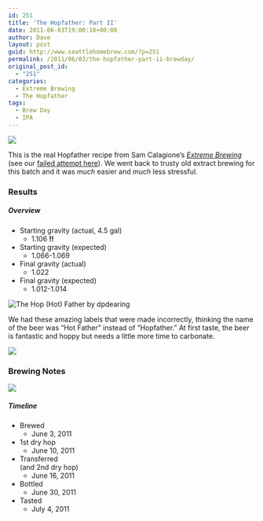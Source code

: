 ```yaml
---
id: 251
title: 'The Hopfather: Part II'
date: 2011-06-03T19:00:18+00:00
author: Dave
layout: post
guid: http://www.seattlehomebrew.com/?p=251
permalink: /2011/06/03/the-hopfather-part-ii-brewday/
original_post_id:
  - "251"
categories:
  - Extreme Brewing
  - The Hopfather
tags:
  - Brew Day
  - IPA
---
```

<img src="/wp-content/uploads/2013/07/hopfather-seattle-homebrew-5-754x500.jpg" class="aligncenter" />

This is the real Hopfather recipe from Sam Calagione&#8217;s _[Extreme Brewing](http://rcm.amazon.com/e/cm?lt1=_blank&bc1=000000&IS2=1&bg1=FFFFFF&fc1=000000&lc1=0000FF&t=seatthomeb-20&o=1&p=8&l=as4&m=amazon&f=ifr&ref=ss_til&asins=1592532934)_ (see our [failed attempt here](/2011/04/30/the-hopfather-hop-slurry-brew-day)). We went back to trusty old extract brewing for this batch and it was _much_ easier and _much_ less stressful.

<!--more-->

### Results

##### Overview<section class="brewtable"> 

  * Starting gravity (actual, 4.5 gal) 
      * 1.106 **!!**
  * Starting gravity (expected) 
      * 1.066-1.069
  * Final gravity (actual) 
      * 1.022
  * Final gravity (expected) 
      * 1.012-1.014</section> 

<img src="http://farm7.static.flickr.com/6052/5901588359_d2685d9ed0.jpg" alt="The Hop (Hot) Father by dpdearing" class="aligncenter" /> 

We had these amazing labels that were made incorrectly, thinking the name of the beer was &#8220;Hot Father&#8221; instead of &#8220;Hopfather.&#8221; At first taste, the beer is fantastic and hoppy but needs a little more time to carbonate. 

<img src="/wp-content/uploads/2013/07/hopfather-seattle-homebrew-1-754x500.jpg" class="aligncenter" /> 

### Brewing Notes

<img src="/wp-content/uploads/2013/07/hopfather-seattle-homebrew-14-332x500.jpg" class="alignright" /> 

##### Timeline<section class="brewtable"> 

  * Brewed 
      * June 3, 2011
  * 1st dry hop 
      * June 10, 2011
  * Transferred  
    (and 2nd dry hop) 
      * June 16, 2011
  * Bottled 
      * June 30, 2011
  * Tasted 
      * July 4, 2011</section>